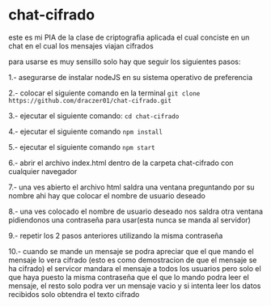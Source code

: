 # chat-cifrado
este es mi PIA de la clase de criptografia aplicada el cual conciste en un chat en el cual los mensajes viajan cifrados


para usarse es muy sensillo solo hay que seguir los siguientes pasos:

1.- asegurarse de instalar nodeJS en su sistema operativo de preferencia

2.- colocar el siguiente comando en la terminal ```git clone https://github.com/draczer01/chat-cifrado.git```

3.- ejecutar el siguiente comando: ```cd chat-cifrado```

4.- ejecutar el siguiente comando ```npm install```

5.- ejecutar el siguiente comando ```npm start```

6.- abrir el archivo index.html dentro de la carpeta chat-cifrado con cualquier navegador

7.- una ves abierto el archivo html saldra una ventana preguntando por su nombre ahi hay que colocar el nombre de usuario deseado

8.- una ves colocado el nombre de usuario deseado nos saldra otra ventana pidiendonos una contraseña para usar(esta nunca se manda al servidor)

9.- repetir los 2 pasos anteriores utilizando la misma contraseña

10.- cuando se mande un mensaje se podra apreciar que el que mando el mensaje lo vera cifrado (esto es como demostracion de que el mensaje se ha cifrado) el servicor mandara el mensaje a todos los usuarios pero solo el que haya puesto la misma contraseña que el que lo mando podra leer el mensaje, el resto solo podra ver un mensaje vacio y si intenta leer los datos recibidos solo obtendra el texto cifrado
